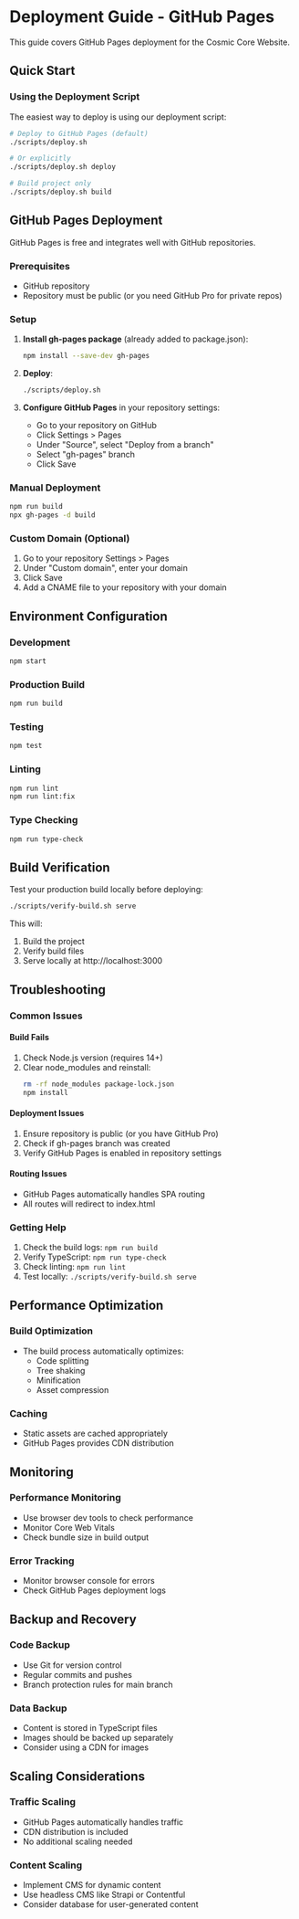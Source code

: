 # Deployment Guide - GitHub Pages

This guide covers GitHub Pages deployment for the Cosmic Core Website.

## Quick Start

### Using the Deployment Script

The easiest way to deploy is using our deployment script:

```bash
# Deploy to GitHub Pages (default)
./scripts/deploy.sh

# Or explicitly
./scripts/deploy.sh deploy

# Build project only
./scripts/deploy.sh build
```

## GitHub Pages Deployment

GitHub Pages is free and integrates well with GitHub repositories.

### Prerequisites
- GitHub repository
- Repository must be public (or you need GitHub Pro for private repos)

### Setup

1. **Install gh-pages package** (already added to package.json):
   ```bash
   npm install --save-dev gh-pages
   ```

2. **Deploy**:
   ```bash
   ./scripts/deploy.sh
   ```

3. **Configure GitHub Pages** in your repository settings:
   - Go to your repository on GitHub
   - Click Settings > Pages
   - Under "Source", select "Deploy from a branch"
   - Select "gh-pages" branch
   - Click Save

### Manual Deployment
```bash
npm run build
npx gh-pages -d build
```

### Custom Domain (Optional)
1. Go to your repository Settings > Pages
2. Under "Custom domain", enter your domain
3. Click Save
4. Add a CNAME file to your repository with your domain

## Environment Configuration

### Development
```bash
npm start
```

### Production Build
```bash
npm run build
```

### Testing
```bash
npm test
```

### Linting
```bash
npm run lint
npm run lint:fix
```

### Type Checking
```bash
npm run type-check
```

## Build Verification

Test your production build locally before deploying:

```bash
./scripts/verify-build.sh serve
```

This will:
1. Build the project
2. Verify build files
3. Serve locally at http://localhost:3000

## Troubleshooting

### Common Issues

#### Build Fails
1. Check Node.js version (requires 14+)
2. Clear node_modules and reinstall:
   ```bash
   rm -rf node_modules package-lock.json
   npm install
   ```

#### Deployment Issues
1. Ensure repository is public (or you have GitHub Pro)
2. Check if gh-pages branch was created
3. Verify GitHub Pages is enabled in repository settings

#### Routing Issues
- GitHub Pages automatically handles SPA routing
- All routes will redirect to index.html

### Getting Help

1. Check the build logs: `npm run build`
2. Verify TypeScript: `npm run type-check`
3. Check linting: `npm run lint`
4. Test locally: `./scripts/verify-build.sh serve`

## Performance Optimization

### Build Optimization
- The build process automatically optimizes:
  - Code splitting
  - Tree shaking
  - Minification
  - Asset compression

### Caching
- Static assets are cached appropriately
- GitHub Pages provides CDN distribution

## Monitoring

### Performance Monitoring
- Use browser dev tools to check performance
- Monitor Core Web Vitals
- Check bundle size in build output

### Error Tracking
- Monitor browser console for errors
- Check GitHub Pages deployment logs

## Backup and Recovery

### Code Backup
- Use Git for version control
- Regular commits and pushes
- Branch protection rules for main branch

### Data Backup
- Content is stored in TypeScript files
- Images should be backed up separately
- Consider using a CDN for images

## Scaling Considerations

### Traffic Scaling
- GitHub Pages automatically handles traffic
- CDN distribution is included
- No additional scaling needed

### Content Scaling
- Implement CMS for dynamic content
- Use headless CMS like Strapi or Contentful
- Consider database for user-generated content 